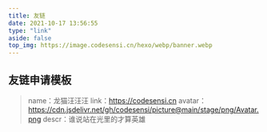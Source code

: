 ```yaml
---
title: 友链
date: 2021-10-17 13:56:55
type: "link"
aside: false
top_img: https://image.codesensi.cn/hexo/webp/banner.webp
---
```


## 友链申请模板

> name：龙猫汪汪汪
> link：https://codesensi.cn
> avatar：https://cdn.jsdelivr.net/gh/codesensi/picture@main/stage/png/Avatar.png
> descr：谁说站在光里的才算英雄